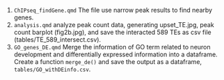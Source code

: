 1. `ChIPseq_findGene.qmd` The file use narrow peak results to find nearby genes.
2. `analysis.qmd` analyze peak count data, generating upset_TE.jpg, peak count barplot (fig2b.jpg), and save the interacted 589 TEs as csv file 
(tables/TE_589_intersect.csv).
3. `GO_genes_DE.qmd` Merge the information of GO term related to neuron development and differentially expressed information into a dataframe. Create a 
function `merge_de()` and save the output as a dataframe, `tables/GO_withDEinfo.csv`.
